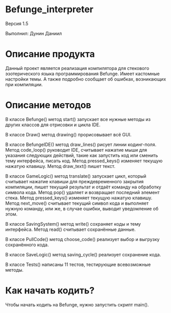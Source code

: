 # Befunge_interpreter
Версия 1.5

Выполнил: Дунин Даниил
# Описание продукта
Данный проект является реализация компилятора для стекового эзотерического языка программирования Befunge. Имеет кастомные настройки темы. А также подробно сообщает об ошибках, возникающих при компиляции.
# Описание методов
В классе Befunge() метод start() запускает все нужные методы из других классов для отрисовки и цикла IDE.

В классе Draw() метод drawing() прорисовывает всё GUI.

В классе BefungeIDE() метод draw_lines() рисует линии кодинг-поля. Метод code_loop()  руководит IDE, считывает нажатие мыши для указания следующих действий, такие как запустить код или сменить тему интерфейса, писать код. Метод pressed_keys() изменяет текущую нажатую клавишу. Метод draw_text() пишет текст.

В классе GameLogic() метод translate() запускает цикл, который считывает нажатие клавиши для преждевременного закрытия компиляции, пишет текущий результат и отдаёт команду на обработку символа кода. Метод pop() удаляет и возвращает последний элемент стека. Метод pressed_keys() изменяет текущую нажатую клавишу. Метод next_move() считывает текущий символ кода и выполняет нужную команду, или же, в случае ошибки, выводит уведомление об этом.

В классе SavingSystem() метод write() сохраняет коды и тему интерфейса. Метод read() считывает сохранённые данные.

В классе PullCode() метод choose_code() реализует выбор и выгрузку сохранённого кода.

В классе SaveLogic() метод saving_cycle() реализует сохранение кода.

В классе Tests() написаны 11 тестов, тестирующие всевозможные методы.
# Как начать кодить?
Чтобы начать кодить на Befunge, нужно запустить скрипт main().
